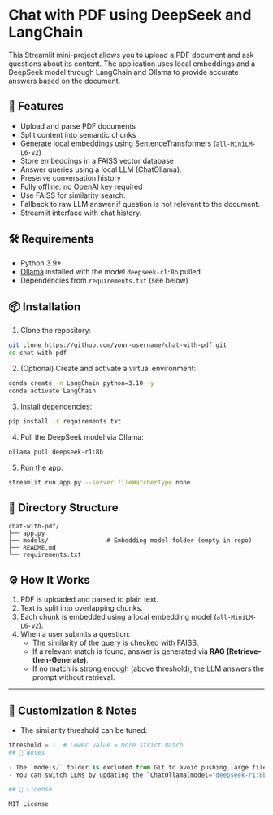 # Chat with PDF using DeepSeek and LangChain

This Streamlit mini-project allows you to upload a PDF document and ask questions about its content. The application uses local embeddings and a DeepSeek model through LangChain and Ollama to provide accurate answers based on the document.

## 🚀 Features

- Upload and parse PDF documents
- Split content into semantic chunks
- Generate local embeddings using SentenceTransformers (`all-MiniLM-L6-v2`)
- Store embeddings in a FAISS vector database
- Answer queries using a local LLM (ChatOllama).
- Preserve conversation history
- Fully offline: no OpenAI key required
- Use FAISS for similarity search.
- Fallback to raw LLM answer if question is not relevant to the document.
- Streamlit interface with chat history.
## 🛠️ Requirements

- Python 3.9+
- [Ollama](https://ollama.com/) installed with the model `deepseek-r1:8b` pulled
- Dependencies from `requirements.txt` (see below)

## 📦 Installation

1. Clone the repository:

```bash
git clone https://github.com/your-username/chat-with-pdf.git
cd chat-with-pdf
```

2. (Optional) Create and activate a virtual environment:

```bash
conda create -n LangChain python=3.10 -y
conda activate LangChain
```

3. Install dependencies:

```bash
pip install -r requirements.txt
```

4. Pull the DeepSeek model via Ollama:

```bash
ollama pull deepseek-r1:8b
```

5. Run the app:

```bash
streamlit run app.py --server.fileWatcherType none
```

## 📁 Directory Structure

```
chat-with-pdf/
├── app.py
├── models/                # Embedding model folder (empty in repo)
├── README.md
└── requirements.txt
```
## ⚙️ How It Works

1. PDF is uploaded and parsed to plain text.
2. Text is split into overlapping chunks.
3. Each chunk is embedded using a local embedding model (`all-MiniLM-L6-v2`).
4. When a user submits a question:
   - The similarity of the query is checked with FAISS.
   - If a relevant match is found, answer is generated via **RAG (Retrieve-then-Generate)**.
   - If no match is strong enough (above threshold), the LLM answers the prompt without retrieval.

---

## 📝 Customization & Notes

- The similarity threshold can be tuned:

```python
threshold = 1  # Lower value = more strict match
## 📝 Notes

- The `models/` folder is excluded from Git to avoid pushing large files. A `.gitkeep` or `.empty` file is used to keep it in the repo structure.
- You can switch LLMs by updating the `ChatOllama(model="deepseek-r1:8b")` line.

## 📄 License

MIT License
